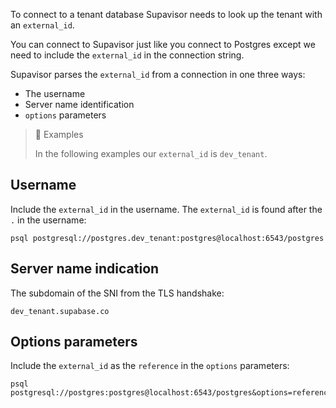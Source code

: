 To connect to a tenant database Supavisor needs to look up the tenant with an `external_id`.

You can connect to Supavisor just like you connect to Postgres except we need to include the `external_id` in the connection string.

Supavisor parses the `external_id` from a connection in one three ways:

- The username
- Server name identification
- `options` parameters

> 📘 Examples
>
> In the following examples our `external_id` is `dev_tenant`.

## Username

Include the `external_id` in the username. The `external_id` is found after the `.` in the username:

```
psql postgresql://postgres.dev_tenant:postgres@localhost:6543/postgres
```

## Server name indication

The subdomain of the SNI from the TLS handshake:

```
dev_tenant.supabase.co
```

## Options parameters

Include the `external_id` as the `reference` in the `options` parameters:

```
psql postgresql://postgres:postgres@localhost:6543/postgres&options=reference%3Ddev_tenant
```
